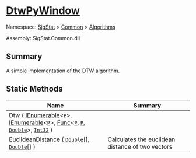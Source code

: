 # [DtwPyWindow](./DtwPyWindow.md)

Namespace: [SigStat]() > [Common](./../README.md) > [Algorithms](./README.md)

Assembly: SigStat.Common.dll

## Summary
A simple implementation of the DTW algorithm.

## Static Methods

| Name<div><a href="#"><img width=225></a></div> | Summary<div><a href="#"><img width=525></a></div> | 
| --- | --- | 
| Dtw ( [IEnumerable](https://docs.microsoft.com/en-us/dotnet/api/System.Collections.Ienumerable)\<[`P`](./DtwPyWindow.md)>, [IEnumerable](https://docs.microsoft.com/en-us/dotnet/api/System.Collections.Ienumerable)\<[`P`](./DtwPyWindow.md)>, [Func](https://docs.microsoft.com/en-us/dotnet/api/System.Func-3)\<[`P`](./DtwPyWindow.md), [`P`](./DtwPyWindow.md), [`Double`](https://docs.microsoft.com/en-us/dotnet/api/System.Double)>, [`Int32`](https://docs.microsoft.com/en-us/dotnet/api/System.Int32) ) |  | 
| EuclideanDistance ( [`Double`](https://docs.microsoft.com/en-us/dotnet/api/System.Double)[], [`Double`](https://docs.microsoft.com/en-us/dotnet/api/System.Double)[] ) | Calculates the euclidean distance of two vectors | 



